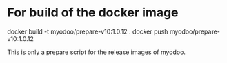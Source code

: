 # For build of the docker image
docker build -t myodoo/prepare-v10:1.0.12 .
docker push myodoo/prepare-v10:1.0.12

This is only a prepare script for the release images of myodoo.
